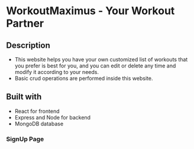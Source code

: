 # WorkoutMaximus - Your Workout Partner
## Description
- This website helps you have your own customized list of workouts that you prefer is best for you, and you can edit or delete any time and modify it according to your needs.
- Basic crud operations are performed inside this website.
## Built with
- React for frontend
- Express and Node for backend
- MongoDB database

### SignUp Page
